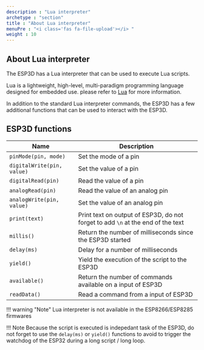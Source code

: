 ```yaml
---
description : "Lua interpreter"
archetype : "section"
title : "About Lua interpreter"
menuPre : "<i class='fas fa-file-upload'></i> "
weight : 10
---
```


## About Lua interpreter

The ESP3D has a Lua interpreter that can be used to execute Lua scripts. 

Lua is a lightweight, high-level, multi-paradigm programming language designed for embedded use. please refer to [Lua](https://www.lua.org/) for more information.

In addition to the standard Lua interpreter commands, the ESP3D has a few additional functions that can be used to interact with the ESP3D.

## ESP3D functions

|Name|Description|
|-|-|
|`pinMode(pin, mode)`|Set the mode of a pin|
|`digitalWrite(pin, value)`|Set the value of a pin|
|`digitalRead(pin)`|Read the value of a pin|
|`analogRead(pin)`|Read the value of an analog pin|
|`analogWrite(pin, value)`|Set the value of an analog pin|
|`print(text)`|Print text on output of ESP3D, do not forget to add `\n` at the end of the text|
|`millis()`|Return the number of milliseconds since the ESP3D started|
|`delay(ms)`|Delay for a number of milliseconds|
|`yield()`|Yield the execution of the script to the ESP3D|
|`available()`|Return the number of commands available on a input of ESP3D|
|`readData()`|Read a command from a input of ESP3D|

!!! warning "Note" 
    Lua interpreter is not available in the ESP8266/ESP8285 firmwares

!!! Note
    Because the script is executed is indepedant task of the ESP3D, do not forget to use the `delay(ms)` or `yield()` functions to avoid to trigger the watchdog of the ESP32 during a long script / long loop.